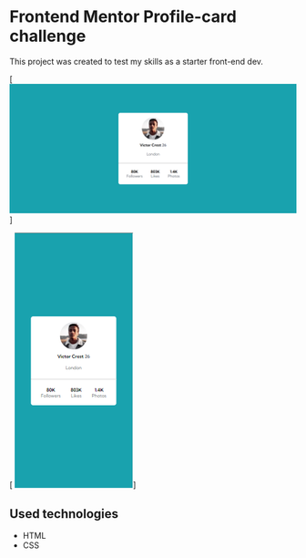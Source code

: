 # Frontend Mentor Profile-card challenge

This project was created to test my skills as a starter front-end dev.

[ <img src= ./design/front-end-mentor-profile-card.png>]

[ <img src= ./design/front-end-mentor-profile-card-mobile.png>]

## Used technologies 

- HTML
- CSS
